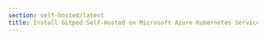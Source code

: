 ```yaml
---
section: self-hosted/latest
title: Install Gitpod Self-Hosted on Microsoft Azure Kubernetes Service (AKS)
---
```


<script context="module">
  export const prerender = true;
  export const load = () => {
    return {
      status: 301,
      redirect: "/docs/configure/self-hosted/latest/cluster-set-up/on-microsoft-aks"
    }
  };
</script>
